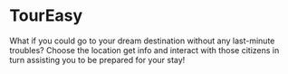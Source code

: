 # TourEasy
What if you could go to your dream destination without any last-minute troubles? Choose the location get info and interact with those citizens in turn assisting you to be prepared for your stay!
